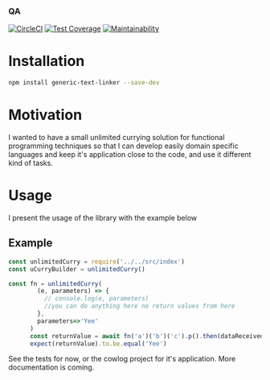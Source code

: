 <!--- destination qa rewrite begin -->
### QA
[![CircleCI](https://circleci.com/gh/vidaxl-com/cowlog/tree/master.svg?style=svg)](https://circleci.com/gh/vidaxl-com/cowlog/tree/master)
[![Test Coverage](https://api.codeclimate.com/v1/badges/d3fce811aecbe5c73ffb/test_coverage)](https://codeclimate.com/github/vidaxl-com/cowlog/test_coverage)
[![Maintainability](https://api.codeclimate.com/v1/badges/d3fce811aecbe5c73ffb/maintainability)](https://codeclimate.com/github/vidaxl-com/cowlog/maintainability)
<!---
[![Known Vulnerabilities](https://snyk.io/test/github/vidaxl-com/cowlog/badge.svg?targetFile=package.json)](https://snyk.io/test/github/vidaxl-com/cowlog?targetFile=package.json)
[![FOSSA Status](https://app.fossa.io/api/projects/git%2Bgithub.com%2Fvidaxl-com%2Fcowlog.svg?type=shield)](https://app.fossa.io/projects/git%2Bgithub.com%2Fvidaxl-com%2Fcowlog?ref=badge_shield)
[![Greenkeeper badge](https://badges.greenkeeper.io/vidaxl-com/cowlog.svg)](https://greenkeeper.io/)
-->
<!--- destination qa rewrite end -->

# Installation
```bash
npm install generic-text-linker --save-dev
```

# Motivation
I wanted to have a small unlimited currying solution for functional programming techniques so that I can develop easily
domain specific languages and keep it's application close to the code, and use it different kind of tasks.


# Usage
I present the usage of the library with the example below

## Example

```javascript 1.8
const unlimitedCurry = require('../../src/index')
const uCurryBuilder = unlimitedCurry()

const fn = unlimitedCurry(
        (e, parameters) => {
          // console.log(e, parameters)
          //you can do anything here no return values from here
        },
        parameters=>'Yee'
      )
      const returnValue = await fn('a')('b')('c').p().then(dataReceived=>dataReceived)
      expect(returnValue).to.be.equal('Yee')


```

See the tests for now, or the cowlog project for it's application. More documentation is coming.
